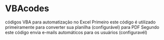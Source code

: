# VBAcodes
códigos VBA para automatização no Excel
Primeiro este código é utilizado primeiramente para converter sua planilha (configurável) para PDF
Segundo este código envia e-mails automáticos para os usuários (configuravél)
